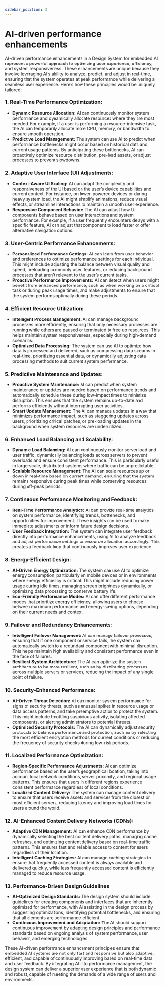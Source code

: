 ```yaml
---
sidebar_position: 3
---
```


# AI-driven performance enhancements

AI-driven performance enhancements in a Design System for embedded AI represent a powerful approach to optimizing user experience, efficiency, and system responsiveness. These enhancements are unique because they involve leveraging AI’s ability to analyze, predict, and adjust in real-time, ensuring that the system operates at peak performance while delivering a seamless user experience. Here’s how these principles would be uniquely tailored:

### 1. **Real-Time Performance Optimization:**
   - **Dynamic Resource Allocation:** AI can continuously monitor system performance and dynamically allocate resources where they are most needed. For example, if a user is performing a resource-intensive task, the AI can temporarily allocate more CPU, memory, or bandwidth to ensure smooth operation.
   - **Predictive Load Management:** The system can use AI to predict when performance bottlenecks might occur based on historical data and current usage patterns. By anticipating these bottlenecks, AI can proactively optimize resource distribution, pre-load assets, or adjust processes to prevent slowdowns.

### 2. **Adaptive User Interface (UI) Adjustments:**
   - **Context-Aware UI Scaling:** AI can adapt the complexity and responsiveness of the UI based on the user’s device capabilities and current context. For instance, on lower-powered devices or during heavy system load, the AI might simplify animations, reduce visual effects, or streamline interactions to maintain a smooth user experience.
   - **Responsive Component Behavior:** The AI can adjust how UI components behave based on user interactions and system performance. For example, if a user frequently encounters delays with a specific feature, AI can adjust that component to load faster or offer alternative navigation options.

### 3. **User-Centric Performance Enhancements:**
   - **Personalized Performance Settings:** AI can learn from user behavior and preferences to optimize performance settings for each individual. This might include adjusting the balance between visual quality and speed, preloading commonly used features, or reducing background processes that aren’t relevant to the user’s current tasks.
   - **Proactive Performance Improvements:** AI can detect when users might benefit from enhanced performance, such as when working on a critical task or during peak usage times, and make adjustments to ensure that the system performs optimally during these periods.

### 4. **Efficient Resource Utilization:**
   - **Intelligent Process Management:** AI can manage background processes more efficiently, ensuring that only necessary processes are running while others are paused or terminated to free up resources. This helps maintain system responsiveness, especially during high-demand scenarios.
   - **Optimized Data Processing:** The system can use AI to optimize how data is processed and delivered, such as compressing data streams in real-time, prioritizing essential data, or dynamically adjusting data processing methods to suit current system performance.

### 5. **Predictive Maintenance and Updates:**
   - **Proactive System Maintenance:** AI can predict when system maintenance or updates are needed based on performance trends and automatically schedule these during low-impact times to minimize disruption. This ensures that the system remains up-to-date and performs efficiently without interrupting user activities.
   - **Smart Update Management:** The AI can manage updates in a way that minimizes performance impact, such as staggering updates across users, prioritizing critical patches, or pre-loading updates in the background when system resources are underutilized.

### 6. **Enhanced Load Balancing and Scalability:**
   - **Dynamic Load Balancing:** AI can continuously monitor server load and user traffic, dynamically balancing loads across servers to prevent overloads and ensure consistent performance. This is particularly useful in large-scale, distributed systems where traffic can be unpredictable.
   - **Scalable Resource Management:** The AI can scale resources up or down in real-time based on current demand, ensuring that the system remains responsive during peak times while conserving resources during off-peak periods.

### 7. **Continuous Performance Monitoring and Feedback:**
   - **Real-Time Performance Analytics:** AI can provide real-time analytics on system performance, identifying trends, bottlenecks, and opportunities for improvement. These insights can be used to make immediate adjustments or inform future design decisions.
   - **User Feedback Integration:** The system can integrate user feedback directly into performance enhancements, using AI to analyze feedback and adjust performance settings or resource allocation accordingly. This creates a feedback loop that continuously improves user experience.

### 8. **Energy-Efficient Design:**
   - **AI-Driven Energy Optimization:** The system can use AI to optimize energy consumption, particularly on mobile devices or in environments where energy efficiency is critical. This might include reducing power usage during idle times, managing screen brightness dynamically, or optimizing data processing to conserve battery life.
   - **Eco-Friendly Performance Modes:** AI can offer different performance modes that prioritize energy efficiency, allowing users to choose between maximum performance and energy-saving options, depending on their current needs and context.

### 9. **Failover and Redundancy Enhancements:**
   - **Intelligent Failover Management:** AI can manage failover processes, ensuring that if one component or service fails, the system can automatically switch to a redundant component with minimal disruption. This helps maintain high availability and consistent performance even in the face of failures.
   - **Resilient System Architecture:** The AI can optimize the system architecture to be more resilient, such as by distributing processes across multiple servers or services, reducing the impact of any single point of failure.

### 10. **Security-Enhanced Performance:**
   - **AI-Driven Threat Detection:** AI can monitor system performance for signs of security threats, such as unusual spikes in resource usage or data access patterns, and take preemptive action to protect the system. This might include throttling suspicious activity, isolating affected components, or alerting administrators to potential threats.
   - **Optimized Security Protocols:** The AI can dynamically adjust security protocols to balance performance and protection, such as by selecting the most efficient encryption methods for current conditions or reducing the frequency of security checks during low-risk periods.

### 11. **Localized Performance Optimization:**
   - **Region-Specific Performance Adjustments:** AI can optimize performance based on the user’s geographical location, taking into account local network conditions, server proximity, and regional usage patterns. This ensures that users in different regions experience consistent performance regardless of local conditions.
   - **Localized Content Delivery:** The system can manage content delivery to ensure that users receive assets and services from the closest or most efficient servers, reducing latency and improving load times for users around the world.

### 12. **AI-Enhanced Content Delivery Networks (CDNs):**
   - **Adaptive CDN Management:** AI can enhance CDN performance by dynamically selecting the best content delivery paths, managing cache refreshes, and optimizing content delivery based on real-time traffic patterns. This ensures fast and reliable access to content for users regardless of their location.
   - **Intelligent Caching Strategies:** AI can manage caching strategies to ensure that frequently accessed content is always available and delivered quickly, while less frequently accessed content is efficiently managed to reduce resource usage.

### 13. **Performance-Driven Design Guidelines:**
   - **AI-Optimized Design Standards:** The design system should include guidelines for creating components and interfaces that are inherently optimized for performance, with AI assisting in the design process by suggesting optimizations, identifying potential bottlenecks, and ensuring that all elements are performance-efficient.
   - **Continuous Improvement and Adaptation:** The AI should support continuous improvement by adapting design principles and performance standards based on ongoing analysis of system performance, user behavior, and emerging technologies.

These AI-driven performance enhancement principles ensure that embedded AI systems are not only fast and responsive but also adaptive, efficient, and capable of continuously improving based on real-time data and user feedback. By integrating AI into performance management, the design system can deliver a superior user experience that is both dynamic and robust, capable of meeting the demands of a wide range of users and environments.